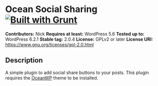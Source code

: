 # Ocean Social Sharing [![Built with Grunt](https://cdn.gruntjs.com/builtwith.png)](http://gruntjs.com/)

**Contributors:** Nick
**Requires at least:** WordPress 5.6
**Tested up to:** WordPress 6.2.1
**Stable tag:** 2.0.4
**License:** GPLv2 or later
**License URI:** https://www.gnu.org/licenses/gpl-2.0.html

## Description

A simple plugin to add social share buttons to your posts.
This plugin requires the [OceanWP](https://oceanwp.org/) theme to be installed.